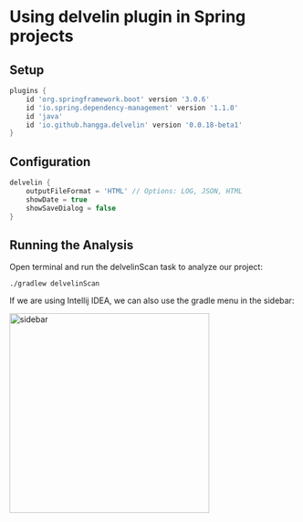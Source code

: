 # Using delvelin plugin in Spring projects

## Setup
```groovy
plugins {
    id 'org.springframework.boot' version '3.0.6'
    id 'io.spring.dependency-management' version '1.1.0'
    id 'java'
    id 'io.github.hangga.delvelin' version '0.0.18-beta1'
}
```
## Configuration
```groovy
delvelin {
    outputFileFormat = 'HTML' // Options: LOG, JSON, HTML
    showDate = true
    showSaveDialog = false
}
```
## Running the Analysis
Open terminal and run the delvelinScan task to analyze our project:
```shell
./gradlew delvelinScan
```
If we are using Intellij IDEA, we can also use the gradle menu in the sidebar:

<img width="350" src="https://github.com/hangga/delvelin/blob/main/delvelin-scan-gradle-menu.png?raw=true" alt="sidebar"/>
